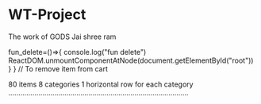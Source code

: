 # WT-Project
The work of GODS
Jai shree ram

fun_delete=()=>{
          console.log("fun delete")
          ReactDOM.unmountComponentAtNode(document.getElementById("root"))
        }
      } // To remove item from cart

80 items 8 categories 1 horizontal row for each category
<br>
..........................................................................................
